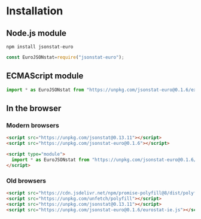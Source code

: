 # Installation

## Node.js module

```
npm install jsonstat-euro
```

```js
const EuroJSONstat=require("jsonstat-euro");
```

## ECMAScript module

```js
import * as EuroJSONstat from "https://unpkg.com/jsonstat-euro@0.1.6/export.mjs";
```

## In the browser

### Modern browsers

```html
<script src="https://unpkg.com/jsonstat@0.13.11"></script>
<script src="https://unpkg.com/jsonstat-euro@0.1.6"></script>
```

```html
<script type="module">
  import * as EuroJSONstat from "https://unpkg.com/jsonstat-euro@0.1.6/export.mjs";
</script>
```

### Old browsers

```html
<script src="https://cdn.jsdelivr.net/npm/promise-polyfill@8/dist/polyfill.min.js"></script>
<script src="https://unpkg.com/unfetch/polyfill"></script>
<script src="https://unpkg.com/jsonstat@0.13.11"></script>
<script src="https://unpkg.com/jsonstat-euro@0.1.6/eurostat-ie.js"></script>
```
